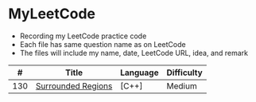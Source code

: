 # MyLeetCode
- Recording my LeetCode practice code
- Each file has same question name as on LeetCode
- The files will include my name, date, LeetCode URL, idea, and remark

| # | Title | Language | Difficulty |
|---| ----- | -------- | ---------- |
|130|[Surrounded Regions](https://leetcode.com/problems/surrounded-regions/) | [C++]|Medium|

